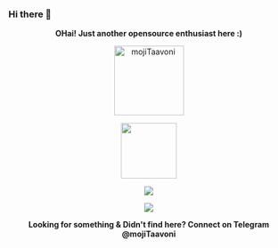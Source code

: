 ### Hi there 👋
<p align="center"><strong>OHai! Just another opensource enthusiast here :)</strong></p>
<p align="center"><img width="125" src="https://komarev.com/ghpvc/?username=mojiTaavoni&style=flat-square" alt="mojiTaavoni"></p>
<p align="center"><img width="100" src="https://github.githubassets.com/images/mojiTaavoni.gif"></p>
<p align="center"><a href="https://github.com/mojiTaavoni"><img src="https://github-readme-stats.vercel.app/api?username=mojiTaavoni&show_icons=true&theme=highcontrast"></a></p>
<p align="center"><a href="https://github.com/mojiTaavoni"><img src="https://github-readme-stats.vercel.app/api/top-langs/?username=dev-mojiTaavoni&theme=highcontrast&layout=compact"></a></p>
<p align="center"><strong>Looking for something & Didn't find here? Connect on Telegram @mojiTaavoni<strong></p>
<!--
**mojiTaavoni/mojiTaavoni** is a ✨ _special_ ✨ repository because its `README.md` (this file) appears on your GitHub profile.

Here are some ideas to get you started:

- 🔭 I’m currently working on ...
- 🌱 I’m currently learning ...
- 👯 I’m looking to collaborate on ...
- 🤔 I’m looking for help with ...
- 💬 Ask me about ...
- 📫 How to reach me: ...
- 😄 Pronouns: ...
- ⚡ Fun fact: ...
-->
